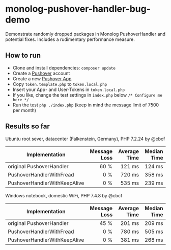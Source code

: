 # monolog-pushover-handler-bug-demo
Demonstrate randomly dropped packages in Monolog PushoverHandler
and potential fixes. Includes a rudimentary performance measure.

## How to run
- Clone and install dependencies: `composer update`
- Create a [Pushover](https://pushover.net/) account
- Create a new [Pushover App](https://pushover.net/apps/build)
- Copy `token.template.php` to `token.local.php`
- Insert your App- and User-Tokens in `token.local.php`
- If you like, change the test settings in `index.php` below `/* Configure me here */`
- Run the test `php ./index.php` (keep in mind the message limit of 7500 per month)

## Results so far
Ubuntu root sever, datacenter (Falkenstein, Germany), PHP 7.2.24 by @cbcf

Implementation               | Message Loss | Average Time | Median Time 
-----------------------------|-------------:|-------------:|------------:
original PushoverHandler     |         60 % |       121 ms |      124 ms
PushoverHandlerWithFread     |          0 % |       720 ms |      358 ms
PushoverHandlerWithKeepAlive |          0 % |       535 ms |      239 ms

Windows notebook, domestic WiFi, PHP 7.4.8 by @cbcf

Implementation               | Message Loss | Average Time | Median Time 
-----------------------------|-------------:|-------------:|------------:
original PushoverHandler     |         45 % |       201 ms |      209 ms
PushoverHandlerWithFread     |          0 % |       780 ms |      505 ms
PushoverHandlerWithKeepAlive |          0 % |       381 ms |      268 ms

